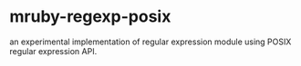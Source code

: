 mruby-regexp-posix
==================

an experimental implementation of regular expression module using POSIX regular expression API.